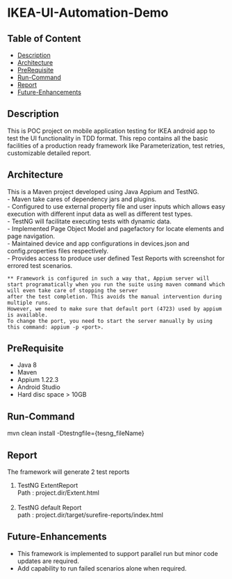 # IKEA-UI-Automation-Demo

## Table of Content
- [Description](#description)
- [Architecture](#architecture)
- [PreRequisite](#prerequisite)
- [Run-Command](#run-command)
- [Report](#report)
- [Future-Enhancements](#future-enhancements)

## Description
   This is POC project on mobile application testing for IKEA android app to test the UI functionality in TDD format. 
   This repo contains all the basic facilities of a production ready framework like Parameterization, test retries, customizable detailed report.
## Architecture
  This is a Maven project developed using Java Appium and TestNG.<br/>
    - Maven take cares of dependency jars and plugins.<br/>
    - Configured to use external property file and user inputs which allows easy execution with different input data as well as different test types.<br/> 
    - TestNG will facilitate executing tests with dynamic data.<br/>
    - Implemented Page Object Model and pagefactory for locate elements and page navigation.<br/>
    - Maintained device and app configurations in devices.json and config.properties files respectively.<br/>
    - Provides access to produce user defined Test Reports with screenshot for errored test scenarios.<br/> 
    
    ** Framework is configured in such a way that, Appium server will start programatically when you run the suite using maven command which will even take care of stopping the server 
    after the test completion. This avoids the manual intervention during multiple runs.
    However, we need to make sure that default port (4723) used by appium is available.
    To change the port, you need to start the server manually by using this command: appium -p <port>.
    
  
## PreRequisite
 - Java 8
 - Maven
 - Appium 1.22.3
 - Android Studio
 - Hard disc space > 10GB
  
  
## Run-Command
   mvn clean install -Dtestngfile={tesng_fileName} <br/>
      
## Report
   The framework will generate 2 test reports<br/>
   1. TestNG ExtentReport <br/>
      Path : project.dir/Extent.html<br/>
      <br/>
   2. TestNG default Report <br/>
      path : project.dir/target/surefire-reports/index.html
      
## Future-Enhancements
   - This framework is implemented to support parallel run but minor code updates are required.
   - Add capability to run failed scenarios alone when required.
         
